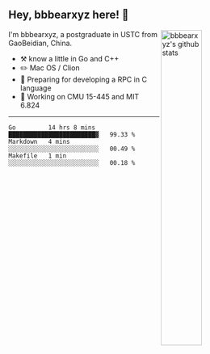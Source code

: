 ## Hey, bbbearxyz here! :wave:

<img align="right" alt="bbbearxyz's github stats" width="40%" src="https://github-readme-stats.vercel.app/api?username=bbbearxyz&show_icons=true">

I'm bbbearxyz, a postgraduate in USTC from GaoBeidian, China.

-   :hammer_and_pick:    know a little in Go and C++
-   :pencil2: Mac OS / Clion
-   :seedling: Preparing for developing a RPC in C language 
-   :thinking: Working on CMU 15-445 and MIT 6.824
---
<!--START_SECTION:waka-->
```text
Go         14 hrs 8 mins   ████████████████████████▓   99.33 % 
Markdown   4 mins          ░░░░░░░░░░░░░░░░░░░░░░░░░   00.49 % 
Makefile   1 min           ░░░░░░░░░░░░░░░░░░░░░░░░░   00.18 % 
```
<!--END_SECTION:waka-->
